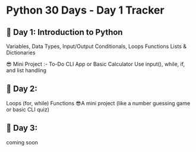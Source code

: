 # Python 30 Days - Day 1 Tracker
## 🚀 Day 1: Introduction to Python
  Variables, Data Types, Input/Output
  Conditionals, Loops
  Functions
  Lists & Dictionaries

😎 Mini Project :-
   To-Do CLI App or Basic Calculator
   Use input(), while, if, and list handling

## 🚀 Day 2:    
  Loops (for, while)
  Functions
😎A mini project (like a number guessing game or basic CLI quiz) 

## 🚀 Day 3:

   coming soon


